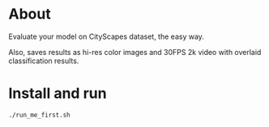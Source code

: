 # About

Evaluate your model on CityScapes dataset, the easy way. 

Also, saves results as hi-res color images and 30FPS 2k video with overlaid classification results.

# Install and run

`./run_me_first.sh`

